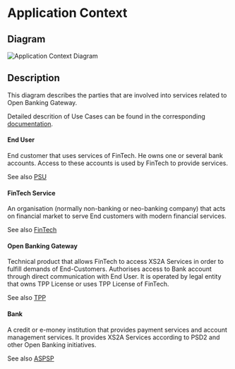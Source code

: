 # Application Context

## Diagram 
![Application Context Diagram](http://www.plantuml.com/plantuml/proxy?src=https://raw.githubusercontent.com/adorsys/open-banking-gateway/develop/docs/architecture/building_blocks/01.application_context.puml&fmt=svg&vvv=1&sanitize=true)

## Description

This diagram describes the parties that are involved into services related to Open Banking Gateway.

Detailed descrition of Use Cases can be found in the corresponding [documentation](../use_cases.md).

#### End User

End customer that uses services of FinTech. He owns one or several bank accounts.
Access to these accounts is used by FinTech to provide services.

See also [PSU](../dictionary.md#PSU)

#### FinTech Service

An organisation (normally non-banking or neo-banking company) that acts on financial market
to serve End customers with modern financial services.

See also [FinTech](../dictionary.md#FinTech)

#### Open Banking Gateway

Technical product that allows FinTech to access XS2A Services in order to fulfill demands of End-Customers.
Authorises access to Bank account through direct communication with End User.
It is operated by legal entity that owns TPP License or uses TPP License of FinTech.

See also [TPP](../dictionary.md#TPP)

#### Bank

A credit or e-money institution that provides payment services and account management services.
It provides XS2A Services according to PSD2 and other Open Banking initiatives.

See also [ASPSP](../dictionary.md#ASPSP)
